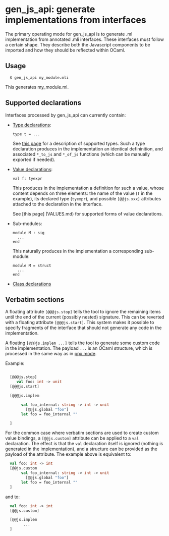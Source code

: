 gen_js_api: generate implementations from interfaces
====================================================

The primary operating mode for gen_js_api is to generate .ml
implementation from annotated .mli interfaces.  These interfaces must
follow a certain shape.  They describe both the Javascript components
to be imported and how they should be reflected within OCaml.

Usage
-----


````
  $ gen_js_api my_module.mli
````

This generates my_module.ml.



Supported declarations
----------------------

Interfaces processed by gen_js_api can currently contain:

  - [Type declarations](TYPES.md):

    ````
    type t = ...
    ````

    See [this page](TYPES.md) for a description of supported types.
    Such a type declaration produces in the implementation an identical
    defininition, and associated `*_to_js` and `*_of_js` functions
    (which can be manually exported if needed).


  - [Value declarations](VALUES.md):

    ````
    val f: tyexpr
    ````

    This produces in the implementation a definition for such a value,
    whose content depends on three elements: the name of the value
    (`f` in the example), its declared type (`tyexpr`), and possible
    `[@@js.xxx]` attributes attached to the declaration in the interface.

    See [this page] (VALUES.md) for supported forms of value declarations.


  - Sub-modules:

    ````
    module M : sig
      ...
    end
    ````

    This naturally produces in the implementation a corresponding sub-module:

    ````
    module M = struct
      ...
    end
    ````

  - [Class declarations](CLASSES.md)



Verbatim sections
-----------------

A floating attribute `[@@@js.stop]` tells the tool to ignore the
remaining items until the end of the current (possibly nested)
signature.  This can be reverted with a floating attribute
`[@@@js.start]`.  This system makes it possible to specify fragments
of the interface that should not generate any code in the
implementation.

A floating `[@@@js.implem ...]` tells the tool to generate some custom
code in the implementation. The payload `...` is an OCaml structure,
which is processed in the same way as in [ppx mode](PPX.md).


Example:

```ocaml

  [@@@js.stop]
     val foo: int -> unit
  [@@@js.start]

  [@@@js.implem

       val foo_internal: string -> int -> unit
         [@@js.global "foo"]
       let foo = foo_internal ""

  ]
```


For the common case where verbatim sections are used to create custom
value bindings, a `[@@js.custom]` attribute can be applied to a `val`
declaration.  The effect is that the `val` declaration itself is ignored
(nothing is generated in the implementation), and a structure can be
provided as the payload of the attribute.  The example above is equivalent
to:

```ocaml
  val foo: int -> int
  [@@js.custom
       val foo_internal: string -> int -> unit
         [@@js.global "foo"]
       let foo = foo_internal ""
  ]
```

and to:

```ocaml
  val foo: int -> int
  [@@js.custom]

  [@@js.implem
        ...
  ]
```
